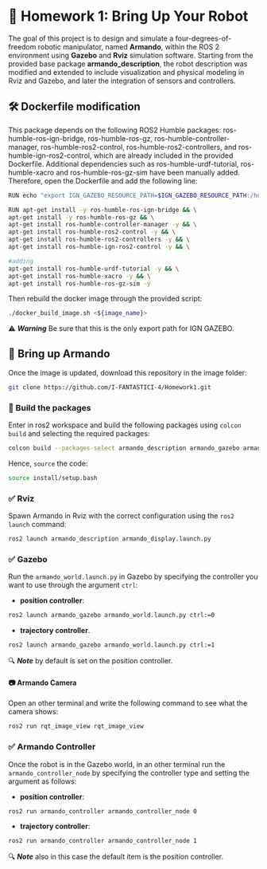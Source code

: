 # :robot: Homework 1: Bring Up Your Robot
The goal of this project is to design and simulate a four-degrees-of-freedom robotic manipulator, named **Armando**, within the ROS 2 environment using **Gazebo** and **Rviz** simulation software. 
Starting from the provided base package **armando_description**, the robot description was modified and extended to include visualization and physical modeling in Rviz and Gazebo, and later the integration of sensors and controllers.
 
## :hammer_and_wrench: Dockerfile modification
This package depends on the following ROS2 Humble packages: ros-humble-ros-ign-bridge, ros-humble-ros-gz, ros-humble-controller-manager, ros-humble-ros2-control, ros-humble-ros2-controllers, and ros-humble-ign-ros2-control, which are already included in the provided Dockerfile. Additional dependencies such as ros-humble-urdf-tutorial, ros-humble-xacro and ros-humble-ros-gz-sim have been manually added.
Therefore, open the Dockerfile and add the following line:
```sh
RUN echo "export IGN_GAZEBO_RESOURCE_PATH=$IGN_GAZEBO_RESOURCE_PATH:/home/user/ros2_ws/src/armando_gazebo/models" >> ${HOME}/.bashrc

RUN apt-get install -y ros-humble-ros-ign-bridge && \
apt-get install -y ros-humble-ros-gz && \
apt-get install ros-humble-controller-manager -y && \
apt-get install ros-humble-ros2-control -y && \
apt-get install ros-humble-ros2-controllers -y && \
apt-get install ros-humble-ign-ros2-control -y && \

#adding 
apt-get install ros-humble-urdf-tutorial -y && \
apt-get install ros-humble-xacro -y && \
apt-get install ros-humble-ros-gz-sim -y
```
Then rebuild the docker image through the provided script:
```sh
./docker_build_image.sh <${image_name}>
```
:warning: ***Warning*** Be sure that this is the only export path for IGN GAZEBO.

## :rocket: Bring up Armando
Once the image is updated, download this repository in the image folder:
```sh
git clone https://github.com/I-FANTASTICI-4/Homework1.git
```
### :hammer: Build the packages
Enter in ros2 workspace and build the following packages using `colcon build` and selecting the required packages:
```sh
colcon build --packages-select armando_description armando_gazebo armando_controller
```
Hence, `source` the code:
```sh
source install/setup.bash
```

### :white_check_mark: Rviz
Spawn Armando in Rviz with the correct configuration using the `ros2 launch` command:
```sh
ros2 launch armando_description armando_display.launch.py
```

### :white_check_mark: Gazebo
Run the `armando_world.launch.py` in Gazebo by specifying the controller you want to use through the argument `ctrl`:
* **position controller**:
```sh
ros2 launch armando_gazebo armando_world.launch.py ctrl:=0
```
* **trajectory controller**.
```sh
ros2 launch armando_gazebo armando_world.launch.py ctrl:=1
```
:mag: ***Note*** by default is set on the position controller.

#### :camera: Armando Camera
Open an other terminal and write the following command to see what the camera shows:
```sh
ros2 run rqt_image_view rqt_image_view
```

### :white_check_mark: Armando Controller
Once the robot is in the Gazebo world, in an other terminal run the `armando_controller_node` by specifying the controller type and setting the argument as follows:
* **position controller**:
```sh
ros2 run armando_controller armando_controller_node 0
```
* **trajectory controller**:
```sh
ros2 run armando_controller armando_controller_node 1
```
:mag: ***Note*** also in this case the default item is the position controller.
